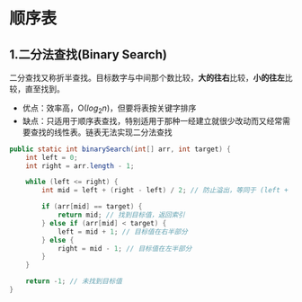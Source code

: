 # 顺序表

## 1.二分法查找(Binary Search)

二分查找又称折半查找。目标数字与中间那个数比较，**大的往右**比较，**小的往左**比较，直至找到。

- 优点：效率高，O($log_2 n$)，但要将表按关键字排序
- 缺点：只适用于顺序表查找，特别适用于那种一经建立就很少改动而又经常需要查找的线性表。链表无法实现二分法查找

```java
public static int binarySearch(int[] arr, int target) {
    int left = 0;
    int right = arr.length - 1;

    while (left <= right) {
        int mid = left + (right - left) / 2; // 防止溢出，等同于 (left + right) / 2

        if (arr[mid] == target) {
            return mid; // 找到目标值，返回索引
        } else if (arr[mid] < target) {
            left = mid + 1; // 目标值在右半部分
        } else {
            right = mid - 1; // 目标值在左半部分
        }
    }

    return -1; // 未找到目标值
}
```

